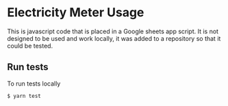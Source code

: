 # Electricity Meter Usage

This is javascript code that is placed in a Google sheets app script. It is not designed to be used and work locally, it was added to a repository so that it could be tested.

## Run tests

To run tests locally

```
$ yarn test
```
